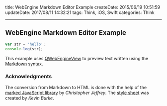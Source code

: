 title: WebEngine Markdown Editor Example
createDate: 2015/06/19 10:51:59
updateDate: 2017/08/11 14:32:21
tags: Think, iOS, Swift
categories: Think

---

## WebEngine Markdown Editor Example

```javascript
var str = 'hello';
console.log(str);
```

This example uses [QWebEngineView](http://doc.qt.io/qt-5/qwebengineview.html)
to preview text written using the [Markdown](https://en.wikipedia.org/wiki/Markdown)
syntax.

### Acknowledgments

The conversion from Markdown to HTML is done with the help of the
[marked JavaScript library](https://github.com/chjj/marked) by _Christopher Jeffrey_.
The [style sheet](http://kevinburke.bitbucket.org/markdowncss/markdown.css)
was created by _Kevin Burke_.
